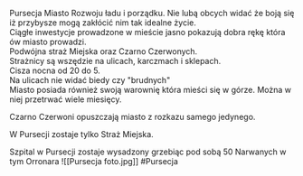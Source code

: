 Pursecja Miasto Rozwoju ładu i porządku. Nie lubą obcych widać że boją się iż przybysze mogą zakłócić nim tak idealne życie.  
Ciągłe inwestycje prowadzone w mieście jasno pokazują dobra rękę która ów miasto prowadzi.  
Podwójna straż Miejska oraz Czarno Czerwonych.  
Strażnicy są wszędzie na ulicach, karczmach i sklepach.  
Cisza nocna od 20 do 5.  
Na ulicach nie widać biedy czy "brudnych"  
Miasto posiada również swoją warownię która mieści się w górze. Można w niej przetrwać wiele miesięcy.

Czarno Czerwoni opuszczają miasto z rozkazu samego jedynego.

W Pursecji zostaje tylko Straż Miejska.

Szpital w Pursecji zostaje wysadzony grzebiąc pod sobą 50 Narwanych w tym Orronara
![[Pursecja foto.jpg]]
#Pursecja 